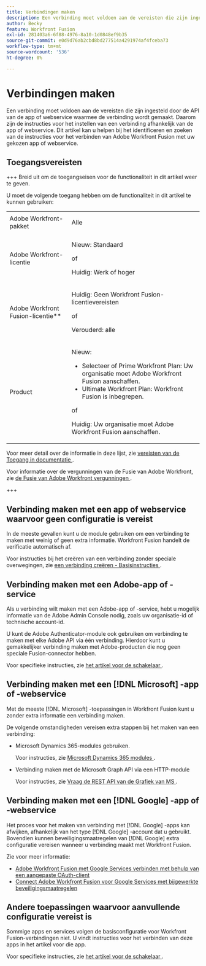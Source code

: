 ```yaml
---
title: Verbindingen maken
description: Een verbinding moet voldoen aan de vereisten die zijn ingesteld door de API van de app of webservice waarmee de verbinding wordt gemaakt. Daarom zijn de instructies voor het instellen van een verbinding afhankelijk van de app of webservice. Dit artikel kan u helpen bij het identificeren en zoeken van de instructies voor het verbinden van Adobe Workfront Fusion met uw gekozen app of webservice.
author: Becky
feature: Workfront Fusion
exl-id: 281403a6-6f88-4976-8a10-1d0848ef9b35
source-git-commit: e0d9d76ab2cbd8bd277514a4291974af4fceba73
workflow-type: tm+mt
source-wordcount: '536'
ht-degree: 0%

---
```


# Verbindingen maken

Een verbinding moet voldoen aan de vereisten die zijn ingesteld door de API van de app of webservice waarmee de verbinding wordt gemaakt. Daarom zijn de instructies voor het instellen van een verbinding afhankelijk van de app of webservice. Dit artikel kan u helpen bij het identificeren en zoeken van de instructies voor het verbinden van Adobe Workfront Fusion met uw gekozen app of webservice.

## Toegangsvereisten

+++ Breid uit om de toegangseisen voor de functionaliteit in dit artikel weer te geven.

U moet de volgende toegang hebben om de functionaliteit in dit artikel te kunnen gebruiken:

<table style="table-layout:auto">
 <col> 
 <col> 
 <tbody> 
  <tr> 
   <td role="rowheader">Adobe Workfront-pakket 
   <td> <p>Alle</p> </td> 
  </tr> 
  <tr data-mc-conditions=""> 
   <td role="rowheader">Adobe Workfront-licentie</td> 
   <td> <p>Nieuw: Standaard</p><p>of</p><p>Huidig: Werk of hoger</p> </td> 
  </tr> 
  <tr> 
   <td role="rowheader">Adobe Workfront Fusion-licentie**</td> 
   <td>
   <p>Huidig: Geen Workfront Fusion-licentievereisten</p>
   <p>of</p>
   <p>Verouderd: alle </p>
   </td> 
  </tr> 
  <tr> 
   <td role="rowheader">Product</td> 
   <td>
   <p>Nieuw:</p> <ul><li>Selecteer of Prime Workfront Plan: Uw organisatie moet Adobe Workfront Fusion aanschaffen.</li><li>Ultimate Workfront Plan: Workfront Fusion is inbegrepen.</li></ul>
   <p>of</p>
   <p>Huidig: Uw organisatie moet Adobe Workfront Fusion aanschaffen.</p>
   </td> 
  </tr>
 </tbody> 
</table>

Voor meer detail over de informatie in deze lijst, zie [ vereisten van de Toegang in documentatie ](/help/workfront-fusion/references/licenses-and-roles/access-level-requirements-in-documentation.md).

Voor informatie over de vergunningen van de Fusie van Adobe Workfront, zie [ de Fusie van Adobe Workfront vergunningen ](/help/workfront-fusion/set-up-and-manage-workfront-fusion/licensing-operations-overview/license-automation-vs-integration.md).

+++

## Verbinding maken met een app of webservice waarvoor geen configuratie is vereist

In de meeste gevallen kunt u de module gebruiken om een verbinding te maken met weinig of geen extra informatie. Workfront Fusion handelt de verificatie automatisch af.

Voor instructies bij het creëren van een verbinding zonder speciale overwegingen, zie [ een verbinding creëren - Basisinstructies ](/help/workfront-fusion/create-scenarios/connect-to-apps/connect-to-fusion-general.md).

## Verbinding maken met een Adobe-app of -service

Als u verbinding wilt maken met een Adobe-app of -service, hebt u mogelijk informatie van de Adobe Admin Console nodig, zoals uw organisatie-id of technische account-id.

U kunt de Adobe Authenticator-module ook gebruiken om verbinding te maken met elke Adobe API via één verbinding. Hierdoor kunt u gemakkelijker verbinding maken met Adobe-producten die nog geen speciale Fusion-connector hebben.

Voor specifieke instructies, zie [ het artikel voor de schakelaar ](/help/workfront-fusion/references/apps-and-modules/apps-and-modules-toc.md#connectors-for-adobe-products).

## Verbinding maken met een [!DNL Microsoft] -app of -webservice

Met de meeste [!DNL Microsoft] -toepassingen in Workfront Fusion kunt u zonder extra informatie een verbinding maken.

De volgende omstandigheden vereisen extra stappen bij het maken van een verbinding:

* Microsoft Dynamics 365-modules gebruiken.

  Voor instructies, zie [ Microsoft Dynamics 365 modules ](/help/workfront-fusion/references/apps-and-modules/third-party-connectors/microsoft-dynamics-365-modules.md).

* Verbinding maken met de Microsoft Graph API via een HTTP-module

  Voor instructies, zie [ Vraag de REST API van de Grafiek van MS ](/help/workfront-fusion/create-scenarios/connect-to-apps/call-the-ms-graph-rest-api.md).

## Verbinding maken met een [!DNL Google] -app of -webservice

Het proces voor het maken van verbinding met [!DNL Google] -apps kan afwijken, afhankelijk van het type [!DNL Google] -account dat u gebruikt. Bovendien kunnen beveiligingsmaatregelen van [!DNL Google] extra configuratie vereisen wanneer u verbinding maakt met Workfront Fusion.

Zie voor meer informatie:

* [Adobe Workfront Fusion met Google Services verbinden met behulp van een aangepaste OAuth-client](/help/workfront-fusion/create-scenarios/connect-to-apps/connect-fusion-to-google-using-oauth.md)
* [Connect Adobe Workfront Fusion voor Google Services met bijgewerkte beveiligingsmaatregelen](/help/workfront-fusion/create-scenarios/connect-to-apps/connect-to-google-with-new-security-measures.md)

## Andere toepassingen waarvoor aanvullende configuratie vereist is

Sommige apps en services volgen de basisconfiguratie voor Workfront Fusion-verbindingen niet. U vindt instructies voor het verbinden van deze apps in het artikel voor die app.

Voor specifieke instructies, zie [ het artikel voor de schakelaar ](/help/workfront-fusion/references/apps-and-modules/apps-and-modules-toc.md#connectors-for-third-party-applications).
